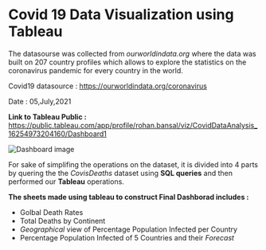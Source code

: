 # Covid 19 Data Visualization using Tableau

The datasourse was collected from *ourworldindata.org* where the data was built on 207 country profiles which allows to explore the statistics on the coronavirus pandemic for every country in the world.

Covid19 datasource : https://ourworldindata.org/coronavirus

Date : 05,July,2021

**Link to Tableau Public :**
https://public.tableau.com/app/profile/rohan.bansal/viz/CovidDataAnalysis_16254973204160/Dashboard1

![Dashboard image](https://user-images.githubusercontent.com/63396845/124498680-5f839500-ddda-11eb-9168-67fa3e257a4a.png)

For sake of simplifing the operations on the dataset, it is divided into 4 parts by quering the the *CovisDeaths* dataset using **SQL queries** and then performed our **Tableau**  operations.

**The sheets made using tableau to construct Final Dashborad includes :**
* Golbal Death Rates
* Total Deaths by Continent
* *Geographical* view of Percentage Population Infected per Country
* Percentage Population Infected of 5 Countries and their *Forecast*
